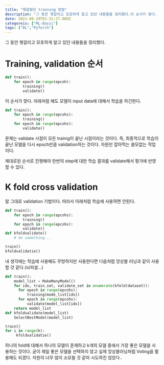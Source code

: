 ```yaml
---
title: "헷갈렸던 training 방법"
description: "그 동안 헷갈리고 모호하게 알고 있던 내용들을 정리했다.이 순서가 맞다. 아래처럼 해도 모델이 input data에 대해서 학습을 하긴한다.문제는 validate 시점이 모든 trainig이 끝난 시점이라는 것이다. 즉, 최종적으로 학습이 끝난 모델을 다시 epoch만"
date: 2021-08-29T01:31:27.009Z
categoreis: ["ML-Basic"]
tags: ["DL","PyTorch"]
---
```

그 동안 헷갈리고 모호하게 알고 있던 내용들을 정리했다.

# Training, validation 순서
```python
def train():
    for epoch in range(epcoh):
    	training()
        validate()
```

이 순서가 맞다. 아래처럼 해도 모델이 input data에 대해서 학습을 하긴한다.
```python
def train():
    for epoch in range(epcohs):
    	training()
    for epoch in range(epcohs):
        validate()
```
문제는 validate 시점이 모든 trainig이 끝난 시점이라는 것이다. 즉, 최종적으로 학습이 끝난 모델을 다시 epoch만큼 validation하는 것이다. 자원만 잡아먹는 쓸모없는 작업이다.

제대로된 순서로 진행해야 한번의 step에 대한 학습 결과를 validate해서 평가에 반영할 수 있다.

# K fold cross validation
말 그대로 validation 기법이다. 따라서 아래처럼 학습에 사용하면 안된다.
```python
def train():
    for epoch in range(epcohs):
    	training()
    for epoch in range(epcohs):
        validate()
def kfoldvalidate()
    # do something...

train()
kfoldvalidatie()
```

내 생각에는 학습에 사용해도 무방하지만 사용한다면 다음처럼 앙상블 러닝과 같이 사용할 것 같다.(뇌피셜...)
```python
def train():
    model_list = MakeManyModel()
    for idx, train_set, validate_set in enumerate(kfold(dataset)):
      for epoch in range(epcohs):
          training(mode_list[idx])
      for epoch in range(epcohs):
          validate(model_list[idx])
    return model_list
def kfoldvalidate(model_list)
    SelectBestModel(model_list)

train()
for i in range(k):
     kfoldvalidatie()
```
하나의 fold에 대해서 하나의 모델이 존재하고 k개의 모델 중에서 가장 좋은 모델을 사용하는 것이다. 굳이 제일 좋은 모델을 선택하지 않고 실제 앙상블러닝처럼 Voting을 활용해도 되겠다. 자원이 너무 많이 소모될 것 같아 시도하진 않았다..
